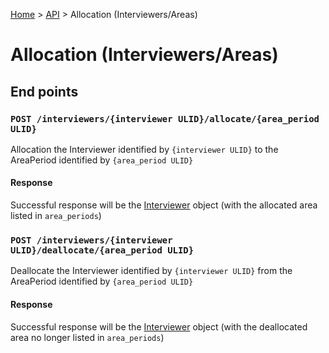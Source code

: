 [Home](../../README.md) > [API](../API.md) > Allocation (Interviewers/Areas)

# Allocation (Interviewers/Areas)

## End points

### `POST /interviewers/{interviewer ULID}/allocate/{area_period ULID}`

Allocation the Interviewer identified by `{interviewer ULID}` to the AreaPeriod identified by `{area_period ULID}`

#### Response

Successful response will be the [Interviewer](Interviewers.md#interviewer) object (with the allocated area listed in `area_periods`)


### `POST /interviewers/{interviewer ULID}/deallocate/{area_period ULID}`

Deallocate the Interviewer identified by `{interviewer ULID}` from the AreaPeriod identified by `{area_period ULID}`

#### Response

Successful response will be the [Interviewer](Interviewers.md#interviewer) object (with the deallocated area no longer listed in `area_periods`)
